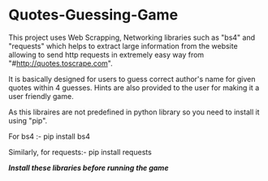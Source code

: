 # Quotes-Guessing-Game
This project uses Web Scrapping, Networking libraries such as "bs4" and "requests" which helps to extract large information from the website allowing to send http requests in extremely easy way from "#http://quotes.toscrape.com". 

It is basically designed for users to guess correct author's name for given quotes within 4 guesses. Hints are also provided to the user for making it a user friendly game.

As this libraires are not predefined in python library so you need to install it using "pip".

For bs4 :- pip install bs4

Similarly, for requests:- pip install requests

***Install these libraries before running the game***
